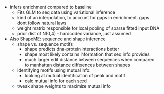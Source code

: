 - infers enrichment compared to baseline
	- Fits GLM to seq data using variational inference
	- kind of an interpolation, to account for gaps in enrichment. gaps dont follow natural laws
	- weight matrix responsible for local pooling of sparse fitted input DNA
	- prior dist of N(0,4) - hardcoded variance, just assumed
- Also ShapeME: sequence and shape inference
	- shape vs. sequence motifs
		- shape predicts dna-protein interactions better
		- shape most likely contains information that seq info provides
		- much larger edit distance between sequences when compared to manhattan distance differences between shapes
	- identifying motifs using mutual info:
		- looking at mutual identification of peak and motif
		- calc mutual info for each seed
	- tweak shape weights to maximize mutual info